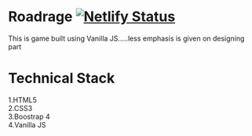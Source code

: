 # Roadrage [![Netlify Status](https://api.netlify.com/api/v1/badges/a8b58d2c-63bf-48c0-87f1-870b6ea9a02b/deploy-status)](https://app.netlify.com/sites/cocky-elion-b7607d/deploys)<br>
This is game built using Vanilla JS.....less emphasis is given on designing part 
# Technical Stack
1.HTML5<br>
2.CSS3<br>
3.Boostrap 4<br>
4.Vanilla JS
